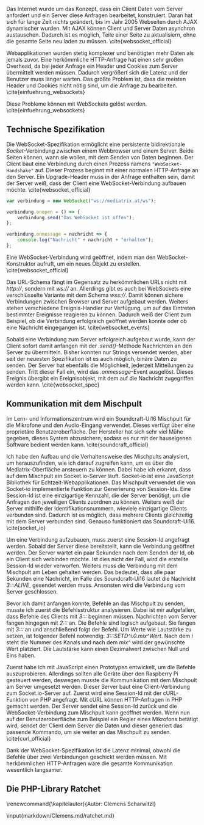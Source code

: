 Das Internet wurde um das Konzept, dass ein Client Daten vom Server anfordert und ein Server diese Anfragen bearbeitet, konstruiert. Daran hat sich für lange Zeit nichts geändert, bis im Jahr 2005 Webseiten durch AJAX dynamischer wurden. Mit AJAX können Client und Server Daten asynchron austauschen. Dadurch ist es möglich, Teile einer Seite zu aktualisiern, ohne die gesamte Seite neu laden zu müssen. \cite{websocket_official}

Webapplikationen wurden stetig komplexer und benötigten mehr Daten als jemals zuvor. Eine herkömmliche HTTP-Anfrage hat einen sehr großen Overhead, da bei jeder Anfrage ein Header und Cookies zum Server übermittelt werden müssen. Dadurch vergrößert sich die Latenz und der Benutzer muss länger warten. Das größte Problem ist, dass die meisten Header und Cookies nicht nötig sind, um die Anfrage zu bearbeiten. \cite{einfuehrung_websockets}

Diese Probleme können mit WebSockets gelöst werden. \cite{einfuehrung_websockets}

## Technische Spezifikation

Die WebSocket-Spezifikation ermöglicht eine persistente bidirektionale _Socket_-Verbindung zwischen einem Webbrowser und einem Server. Beide Seiten können, wann sie wollen, mit dem Senden von Daten beginnen. Der Client baut eine Verbindung durch einen Prozess namens `"WebSocket-Handshake"` auf. Dieser Prozess beginnt mit einer normalen HTTP-Anfrage an den Server. Ein Upgrade-Header muss in der Anfrage enthalten sein, damit der Server weiß, dass der Client eine WebSocket-Verbindung aufbauen möchte. \cite{websocket_official}

```javascript
var verbindung = new WebSocket("ws://mediatrix.at/ws");

verbindung.onopen = () => {
	verbindung.send("Das WebSocket ist offen");
};

verbindung.onmessage = nachricht => {
	console.log("Nachricht" + nachricht + "erhalten");
};
```

Eine WebSocket-Verbindung wird geöffnet, indem man den WebSocket-Konstruktor aufruft, um ein neues Objekt zu erstellen. \cite{websocket_official}

Das URL-Schema fängt im Gegensatz zu herkömmlichen URLs nicht mit _http\:\//_, sondern mit _ws\:\//_ an. Allerdings gibt es auch bei WebSockets eine verschlüsselte Variante mit dem Schema _wss\:\//_. Damit können sichere Verbindungen zwischen Browser und Server aufgebaut werden. Weiters stehen verschiedene Ereignis-Handler zur Verfügung, um auf das Eintreten bestimmter Ereignisse reagieren zu können. Dadurch weiß der Client zum Beispiel, ob die Verbindung erfolgreich geöffnet werden konnte oder ob eine Nachricht eingegangen ist. \cite{websocket_events}

Sobald eine Verbindung zum Server erfolgreich aufgebaut wurde, kann der Client sofort damit anfangen mit der _.send()_-Methode Nachrichten an den Server zu übermitteln. Bisher konnten nur Strings versendet werden, aber seit der neuesten Spezifikation ist es auch möglich, binäre Daten zu senden. Der Server hat ebenfalls die Möglichkeit, jederzeit Mitteilungen zu senden. Tritt dieser Fall ein, wird das _.onmessage_-Event ausgelöst. Dieses Ereignis übergibt ein Ereignisobjekt, mit dem auf die Nachricht zugegriffen werden kann. \cite{websocket_spec}

## Kommunikation mit dem Mischpult

Im Lern- und Informationszentrum wird ein Soundcraft-Ui16 Mischpult für die Mikrofone und den Audio-Eingang verwendet. Dieses verfügt über eine proprietäre Benutzeroberfläche. Der Hersteller hat sich sehr viel Mühe gegeben, dieses System abzusichern, sodass es nur mit der hauseigenen Software bedient werden kann. \cite{soundcraft_official}

Ich habe den Aufbau und die Verhaltensweise des Mischpults analysiert, um herauszufinden, wie ich darauf zugreifen kann, um es über die Mediatrix-Oberfläche ansteuern zu können. Dabei habe ich erkannt, dass auf dem Mischpult ein Socket.io-Server läuft. Socket-io ist eine JavaScript Bibliothek für Echtzeit-Webapplikationen. Das Mischpult verwendet die von Socket-io implementierte Funktion zur Generierung von Session-Ids. Eine Session-Id ist eine einzigartige Kennzahl, die der Server benötigt, um die Anfragen den jeweiligen Clients zuordnen zu können. Weiters weiß der Server mithilfe der Identifikationsnummern, wieviele einzigartige Clients verbunden sind. Dadurch ist es möglich, dass mehrere Clients gleichzeitig mit dem Server verbunden sind. Genauso funktioniert das Soundcraft-Ui16. \cite{socket_io}

Um eine Verbindung aufzubauen, muss zuerst eine Session-Id angefragt werden. Sobald der Server diese bereitstellt, kann die Verbindung geöffnet werden. Der Server wartet ein paar Sekunden nach dem Senden der Id, ob ein Client sich verbinden möchte. Ist dies nicht der Fall, wird die erstellte Session-Id wieder verworfen. Weiters muss die Verbindung mit dem Mischpult am Leben gehalten werden. Das bedeutet, dass alle paar Sekunden eine Nachricht, im Falle des Soundcraft-Ui16 lautet die Nachricht _3:::ALIVE_, gesendet werden muss. Ansonsten wird die Verbindung vom Server geschlossen.

Bevor ich damit anfangen konnte, Befehle an das Mischpult zu senden, musste ich zuerst die Befehlsstruktur analysieren. Dabei ist mir aufgefallen, dass Befehle des Clients mit _3:::_ beginnen müssen. Nachrichten vom Server fangen hingegen mit _2:::_ an. Die Befehle sind logisch aufgebaut. Sie fangen mit _3:::_ an und anschließend folgt der Befehl. Um Werte wie Lautstärke zu setzen, ist folgender Befehl notwendig: _3:::SETD\^i.0.mix\^Wert_. Nach dem _i_ steht die Nummer des Kanals und nach dem _mix\^_ wird der gewünschte Wert platziert. Die Lautstärke kann einen Dezimalwert zwischen Null und Eins haben.

Zuerst habe ich mit JavaScript einen Prototypen entwickelt, um die Befehle auszuprobieren. Allerdings sollten alle Geräte über den Raspberry Pi gesteuert werden, deswegen musste die Kommunikation mit dem Mischpult am Server umgesetzt werden. Dieser Server baut eine Client-Verbindung zum Socket.io-Server auf. Zuerst wird eine Session-Id mit der cURL-Funktion von PHP angefragt. Mit cURL können HTTP-Anfragen in PHP gemacht werden. Der Server sendet eine Session-Id zurück und die WebSocket-Verbindung zum Mischpult kann geöffnet werden. Wenn nun auf der Benutzeroberfläche zum Beispiel ein Regler eines Mikrofons betätigt wird, sendet der Client dem Server die Daten und dieser generiert das passende Kommando, um sie weiter an das Mischpult zu senden. \cite{curl_official}

Dank der WebSocket-Spezifikation ist die Latenz minimal, obwohl die Befehle über zwei Verbindungen geschickt werden müssen. Mit herkömmlichen HTTP-Anfragen wäre die gesamte Kommunikation wesentlich langsamer.

## Die PHP-Library Ratchet

\renewcommand{\kapitelautor}{Autor: Clemens Scharwitzl}

\input{markdown/Clemens.md/ratchet.md}
